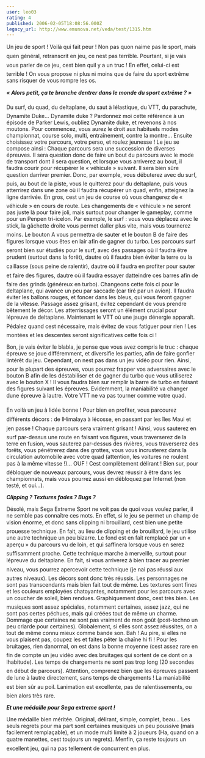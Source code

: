 ```yaml
---
user: leo03
rating: 4
published: 2006-02-05T18:08:56.000Z
legacy_url: http://www.emunova.net/veda/test/1315.htm
---
```

Un jeu de sport ! Voilà qui fait peur ! Non pas quon naime pas le sport, mais quen général, retranscrit en jeu, ce nest pas terrible. Pourtant, si je vais vous parler de ce jeu, cest bien quil y a un truc ! En effet, celui-ci est terrible ! On vous propose ni plus ni moins que de faire du sport extrême sans risquer de vous rompre les os.  

  

_**« Alors petit, ça te branche dentrer dans le monde du sport extrême ? »**_  

  

Du surf, du quad, du deltaplane, du saut à lélastique, du VTT, du parachute, Dynamite Duke... Dynamite duke ? Pardonnez moi cette référence à un épisode de Parker Lewis, oubliez Dynamite duke, et revenons à nos moutons. Pour commencez, vous aurez le droit aux habituels modes championnat, course solo, multi, entraînement, contre la montre... Ensuite choisissez votre parcours, votre perso, et roulez jeunesse ! Le jeu se compose ainsi : Chaque parcours sera une succession de diverses épreuves. Il sera question donc de faire un bout du parcours avec le mode de transport dont il sera question, et lorsque vous arriverez au bout, il faudra courir pour récupérer le « véhicule » suivant. Il sera bien sûre question darriver premier. Donc, par exemple, vous débuterez avec du surf, puis, au bout de la piste, vous le quitterez pour du deltaplane, puis vous atterrirez dans une zone où il faudra récupérer un quad, enfin, atteignez la ligne darrivée. En gros, cest un jeu de course où vous changerez de « véhicule » en cours de route. Les changements de « véhicule » ne seront pas juste là pour faire joli, mais surtout pour changer le gameplay, comme pour un Penpen tri-icelon. Par exemple, le surf : vous vous déplacez avec le stick, la gâchette droite vous permet daller plus vite, mais vous tournerez moins. Le bouton A vous permettra de sauter et le bouton B de faire des figures lorsque vous êtes en lair afin de gagner du turbo. Les parcours surf seront bien sur étudiés pour le surf, avec des passages où il faudra être prudent (surtout dans la forêt), dautre où il faudra bien éviter la terre ou la caillasse (sous peine de ralentir), dautre où il faudra en profiter pour sauter et faire des figures, dautre où il faudra essayer datteindre ces barres afin de faire des grinds (généreux en turbo). Changeons cette fois ci pour le deltaplane, qui avance un peu par saccade (car tiré par un avion). Il faudra éviter les ballons rouges, et foncer dans les bleus, qui vous feront gagner de la vitesse. Passage assez grisant, évitez cependant de vous prendre bêtement le décor. Les atterrissages seront un élément crucial pour lépreuve de deltaplane. Maintenant le VTT où une jauge dénergie apparaît. Pédalez quand cest nécessaire, mais évitez de vous fatiguer pour rien ! Les montées et les descentes seront significatives cette fois ci !  

  

Bon, je vais éviter le blabla, je pense que vous avez compris le truc : chaque épreuve se joue différemment, et diversifie les parties, afin de faire gonfler lintérêt du jeu. Cependant, on nest pas dans un jeu vidéo pour rien. Ainsi, pour la plupart des épreuves, vous pourrez frapper vos adversaires avec le bouton B afin de les déstabiliser et de gagner du turbo que vous utiliserez avec le bouton X ! Il vous faudra bien sur remplir la barre de turbo en faisant des figures suivant les épreuves. Evidemment, la maniabilité va changer dune épreuve à lautre. Votre VTT ne va pas tourner comme votre quad.  

  

En voilà un jeu à lidée bonne ! Pour bien en profiter, vous parcourez différents décors : de lHimalaya à lécosse, en passant par les îles Maui et jen passe ! Chaque parcours sera vraiment grisant ! Ainsi, vous sauterez en surf par-dessus une route en faisant vos figures, vous traverserez de la terre en fusion, vous sauterez par-dessus des rivières, vous traverserez des forêts, vous pénétrerez dans des grottes, vous vous incrusterez dans la circulation automobile avec votre quad (attention, les voitures ne roulent pas à la même vitesse !)... OUF ! Cest complètement délirant ! Bien sur, pour débloquer de nouveaux parcours, vous devrez réussir à être dans les championnats, mais vous pourrez aussi en débloquez par Internet (non testé, et oui...).  

  

_**Clipping ? Textures fades ? Bugs ?**_  

  

Désolé, mais Sega Extreme Sport ne voit pas de quoi vous voulez parler, il ne semble pas connaître ces mots. En effet, si le jeu se permet un champ de vision énorme, et donc sans clipping ni brouillard, cest bien une petite prouesse technique. En fait, au lieu de clipping et de brouillard, le jeu utilise une autre technique un peu bizarre. Le fond est en fait remplacé par un « aperçu » du parcours vu de loin, et qui saffinera lorsque vous en serez suffisamment proche. Cette technique marche à merveille, surtout pour lépreuve du deltaplane. En fait, si vous arriverez à bien tracer au premier niveau, vous pourrez apercevoir cette technique (je nai pas réussi aux autres niveaux). Les décors sont donc très réussis. Les personnages ne sont pas transcendants mais bien fait tout de même. Les textures sont fines et les couleurs employées chatoyantes, notamment pour les parcours avec un coucher de soleil, bien rendues. Graphiquement donc, cest très bien. Les musiques sont assez spéciales, notamment certaines, assez jazz, qui ne sont pas certes péchues, mais qui créées tout de même un charme. Dommage que certaines ne sont pas vraiment de mon goût (post-techno un peu criarde pour certaines). Globalement, si elles sont assez réussites, on a tout de même connu mieux comme bande son. Bah ! Au pire, si elles ne vous plaisent pas, coupez les et faites pêter la chaîne hi fi ! Pour les bruitages, rien danormal, on est dans la bonne moyenne (cest assez rare en fin de compte un jeu vidéo avec des bruitages qui sortent de ce dont on a lhabitude). Les temps de chargements ne sont pas trop long (20 secondes en début de parcours). Attention, comprenez bien que les épreuves passent de lune à lautre directement, sans temps de chargements ! La maniabilité est bien sûr au poil. Lanimation est excellente, pas de ralentissements, ou bien alors très rare.  

  

_**Et une médaille pour Sega extreme sport !**_  

  

Une médaille bien méritée. Original, délirant, simple, complet, beau... Les seuls regrets pour ma part sont certaines musiques un peu poussive (mais facilement remplaçable), et un mode multi limité à 2 joueurs (Ha, quand on a quatre manettes, cest toujours un regrets). Menfin, ça reste toujours un excellent jeu, qui na pas tellement de concurrent en plus.